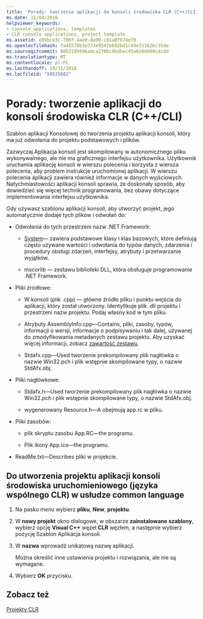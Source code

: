 ```yaml
---
title: 'Porady: tworzenie aplikacji do konsoli środowiska CLR (C++/CLI)'
ms.date: 11/04/2016
helpviewer_keywords:
- console applications, templates
- CLR console applications, project template
ms.assetid: e89bce3c-706f-4ae0-8a90-cb1a0f674e70
ms.openlocfilehash: fa45578b1e773e954fe692bd1c49e311626c35de
ms.sourcegitcommit: 6052185696adca270bc9bdbec45a626dd89cdcdd
ms.translationtype: MT
ms.contentlocale: pl-PL
ms.lasthandoff: 10/31/2018
ms.locfileid: "50525682"
---
```

# <a name="how-to-create-clr-console-applications-ccli"></a>Porady: tworzenie aplikacji do konsoli środowiska CLR (C++/CLI)

Szablon aplikacji Konsolowej do tworzenia projektu aplikacji konsoli, który ma już odwołania do projektu podstawowych i plików.

Zazwyczaj Aplikacja konsoli jest skompilowany w autonomicznego pliku wykonywalnego, ale nie ma graficznego interfejsu użytkownika. Użytkownik uruchamia aplikację konsoli w wierszu polecenia i korzysta z wiersza polecenia, aby problem instrukcje uruchomionej aplikacji. W wierszu polecenia aplikacji zawiera również informacje w danych wyjściowych. Natychmiastowości aplikacji konsoli sprawia, że doskonały sposób, aby dowiedzieć się więcej technik programowania, bez obawy dotyczące implementowania interfejsu użytkownika.

Gdy używasz szablonu aplikacji konsoli, aby utworzyć projekt, jego automatycznie dodaje tych plików i odwołań do:

- Odwołania do tych przestrzeni nazw .NET Framework:

   - [System](https://msdn.microsoft.com/library/system.appdomainmanager.appdomainmanager.aspx)— zawiera podstawowe klasy i klas bazowych, które definiują często używane wartości i odwołania do typów danych, zdarzenia i procedury obsługi zdarzeń, interfejsy, atrybuty i przetwarzanie wyjątków.

   - mscorlib — zestawu biblioteki DLL, która obsługuje programowanie .NET Framework.

- Pliki źródłowe:

   - W konsoli (plik .cpp) — główne źródło pliku i punktu wejścia do aplikacji, który został utworzony. Identyfikuje plik .dll projektu i przestrzeni nazw projektu. Podaj własny kod w tym pliku.

   - Atrybuty AssemblyInfo.cpp—Contains, pliki, zasoby, typów, informacji o wersji, informacje o podpisywaniu i tak dalej, używanej do zmodyfikowania metadanych zestawu projektu. Aby uzyskać więcej informacji, zobacz [zawartość zestawu](/dotnet/framework/app-domains/assembly-contents).

   - Stdafx.cpp—Used tworzenie prekompilowany plik nagłówka o nazwie Win32.pch i plik wstępnie skompilowane typy, o nazwie StdAfx.obj.

- Pliki nagłówkowe:

   - Stdafx.h—Used tworzenie prekompilowany plik nagłówka o nazwie Win32.pch i plik wstępnie skompilowane typy, o nazwie StdAfx.obj.

   - wygenerowany Resource.h—A obejmują app.rc w pliku.

- Pliki zasobów:

   - plik skryptu zasobu App.RC—the programu.

   - Plik ikony App.ico—the programu.

- ReadMe.txt—Describes pliki w projekcie.

## <a name="to-create-a-common-language-runtime-clr-console-app-project"></a>Do utworzenia projektu aplikacji konsoli środowiska uruchomieniowego (języka wspólnego CLR) w usłudze common language

1. Na pasku menu wybierz **pliku**, **New**, **projektu**.

1. W **nowy projekt** okno dialogowe, w obszarze **zainstalowane szablony**, wybierz opcję **Visual C++** węzeł **CLR** węzłem, a następnie wybierz pozycję Szablon Aplikacja konsoli.

1. W **nazwa** wprowadź unikatową nazwę aplikacji.

   Można określić inne ustawienia projektu i rozwiązania, ale nie są wymagane.

1. Wybierz **OK** przycisku.

## <a name="see-also"></a>Zobacz też

[Projekty CLR](../ide/files-created-for-clr-projects.md)

